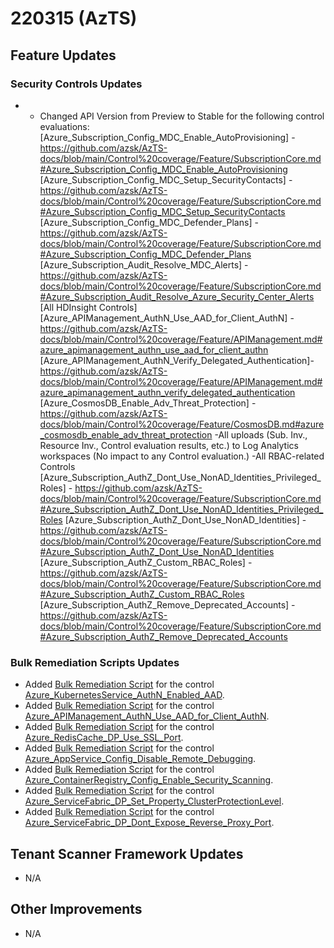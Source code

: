 ﻿# 220315 (AzTS)

## Feature Updates

### Security Controls Updates
* 	- Changed API Version from Preview to Stable for the following control evaluations:
		[Azure_Subscription_Config_MDC_Enable_AutoProvisioning] -	https://github.com/azsk/AzTS-docs/blob/main/Control%20coverage/Feature/SubscriptionCore.md#Azure_Subscription_Config_MDC_Enable_AutoProvisioning
		[Azure_Subscription_Config_MDC_Setup_SecurityContacts] -	https://github.com/azsk/AzTS-docs/blob/main/Control%20coverage/Feature/SubscriptionCore.md#Azure_Subscription_Config_MDC_Setup_SecurityContacts
		[Azure_Subscription_Config_MDC_Defender_Plans] -			https://github.com/azsk/AzTS-docs/blob/main/Control%20coverage/Feature/SubscriptionCore.md#Azure_Subscription_Config_MDC_Defender_Plans
		[Azure_Subscription_Audit_Resolve_MDC_Alerts] -				https://github.com/azsk/AzTS-docs/blob/main/Control%20coverage/Feature/SubscriptionCore.md#Azure_Subscription_Audit_Resolve_Azure_Security_Center_Alerts
		[All HDInsight Controls]
		[Azure_APIManagement_AuthN_Use_AAD_for_Client_AuthN] -		https://github.com/azsk/AzTS-docs/blob/main/Control%20coverage/Feature/APIManagement.md#azure_apimanagement_authn_use_aad_for_client_authn
		[Azure_APIManagement_AuthN_Verify_Delegated_Authentication]- https://github.com/azsk/AzTS-docs/blob/main/Control%20coverage/Feature/APIManagement.md#azure_apimanagement_authn_verify_delegated_authentication
		[Azure_CosmosDB_Enable_Adv_Threat_Protection] -				https://github.com/azsk/AzTS-docs/blob/main/Control%20coverage/Feature/CosmosDB.md#azure_cosmosdb_enable_adv_threat_protection
		-All uploads (Sub. Inv., Resource Inv., Control evaluation results, etc.) to Log Analytics workspaces (No impact to any Control evaluation.)
		-All RBAC-related Controls
			[Azure_Subscription_AuthZ_Dont_Use_NonAD_Identities_Privileged_Roles] - https://github.com/azsk/AzTS-docs/blob/main/Control%20coverage/Feature/SubscriptionCore.md#Azure_Subscription_AuthZ_Dont_Use_NonAD_Identities_Privileged_Roles
			[Azure_Subscription_AuthZ_Dont_Use_NonAD_Identities] - https://github.com/azsk/AzTS-docs/blob/main/Control%20coverage/Feature/SubscriptionCore.md#Azure_Subscription_AuthZ_Dont_Use_NonAD_Identities
			[Azure_Subscription_AuthZ_Custom_RBAC_Roles] -			https://github.com/azsk/AzTS-docs/blob/main/Control%20coverage/Feature/SubscriptionCore.md#Azure_Subscription_AuthZ_Custom_RBAC_Roles
			[Azure_Subscription_AuthZ_Remove_Deprecated_Accounts] - https://github.com/azsk/AzTS-docs/blob/main/Control%20coverage/Feature/SubscriptionCore.md#Azure_Subscription_AuthZ_Remove_Deprecated_Accounts


### Bulk Remediation Scripts Updates
- Added [Bulk Remediation Script](https://github.com/azsk/AzTS-docs/blob/main/Scripts/RemediationScripts/Remediate-EnableAADForKubernetesService.ps1) for the control [Azure_KubernetesService_AuthN_Enabled_AAD](https://github.com/azsk/AzTS-docs/blob/main/Control%20coverage/Feature/KubernetesService.md#azure_kubernetesservice_authn_enabled_aad).
- Added [Bulk Remediation Script](https://github.com/azsk/AzTS-docs/blob/main/Scripts/RemediationScripts/Remediate-DeleteNonAADIdentityProvidersInAPIManagementServices.ps1) for the control [Azure_APIManagement_AuthN_Use_AAD_for_Client_AuthN](https://github.com/azsk/AzTS-docs/blob/main/Control%20coverage/Feature/APIManagement.md#azure_apimanagement_authn_use_aad_for_client_authn).
- Added [Bulk Remediation Script](https://github.com/azsk/AzTS-docs/blob/main/Scripts/RemediationScripts/Remediate-DisableNonSSLPortOnRedisCache.ps1) for the control [Azure_RedisCache_DP_Use_SSL_Port](https://github.com/azsk/AzTS-docs/blob/main/Control%20coverage/Feature/RedisCache.md#azure_rediscache_dp_use_ssl_port).
- Added [Bulk Remediation Script](https://github.com/azsk/AzTS-docs/blob/main/Scripts/RemediationScripts/Remediate-DisableRemoteDebuggingForAppServices.ps1) for the control [Azure_AppService_Config_Disable_Remote_Debugging](https://github.com/azsk/AzTS-docs/blob/main/Control%20coverage/Feature/AppService.md#azure_appservice_config_disable_remote_debugging).
- Added [Bulk Remediation Script](https://github.com/azsk/AzTS-docs/blob/main/Scripts/RemediationScripts/Remediate-EnableSecurityScanningForContainerRegistry.ps1) for the control [Azure_ContainerRegistry_Config_Enable_Security_Scanning](https://github.com/azsk/AzTS-docs/blob/main/Control%20coverage/Feature/ContainerRegistry.md#azure_containerregistry_config_enable_security_scanning).
- Added [Bulk Remediation Script](https://github.com/azsk/AzTS-docs/blob/main/Scripts/RemediationScripts/Remediate-SetClusterProtectionLevelForServiceFabric.ps1) for the control [Azure_ServiceFabric_DP_Set_Property_ClusterProtectionLevel](https://github.com/azsk/AzTS-docs/blob/main/Control%20coverage/Feature/ServiceFabric.md#azure_servicefabric_dp_set_property_clusterprotectionlevel).
- Added [Bulk Remediation Script](https://github.com/azsk/AzTS-docs/blob/main/Scripts/RemediationScripts/Remediate-StopExposingServiceFabricReverseProxyPort.ps1) for the control [Azure_ServiceFabric_DP_Dont_Expose_Reverse_Proxy_Port](https://github.com/azsk/AzTS-docs/blob/main/Control%20coverage/Feature/ServiceFabric.md#azure_servicefabric_dp_dont_expose_reverse_proxy_port).

## Tenant Scanner Framework Updates
* N/A

## Other Improvements
* N/A